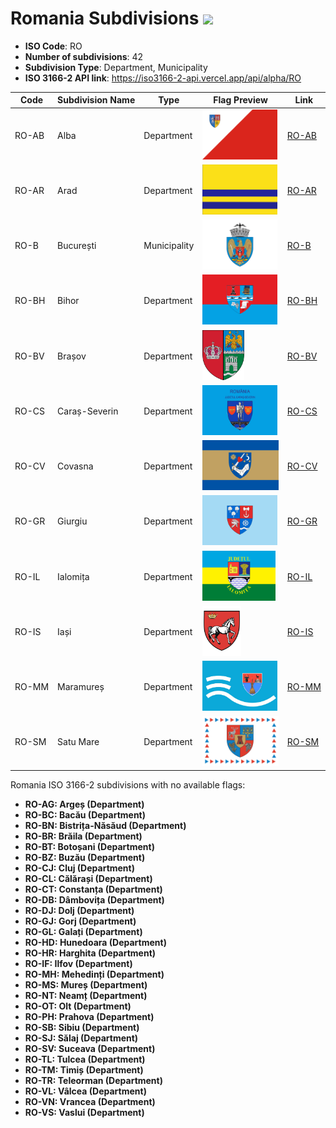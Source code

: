 # Romania Subdivisions ![](https://flagcdn.com/h40/ro.png)

- **ISO Code**: RO
- **Number of subdivisions**: 42
- **Subdivision Type**: Department, Municipality
- **ISO 3166-2 API link**: https://iso3166-2-api.vercel.app/api/alpha/RO

| Code  | Subdivision Name         | Type | Flag Preview | Link |
|-------|--------------------------|--------------| -------------- |----------|
| RO-AB | Alba | Department | <img src='https://raw.githubusercontent.com/amckenna41/iso3166-flag-icons/main/iso3166-2-icons/RO/RO-AB.svg' height='80'> | [RO-AB](https://github.com/amckenna41/iso3166-flag-icons/blob/main/iso3166-2-icons/RO/RO-AB.svg) |
| RO-AR | Arad | Department | <img src='https://raw.githubusercontent.com/amckenna41/iso3166-flag-icons/main/iso3166-2-icons/RO/RO-AR.svg' height='80'> | [RO-AR](https://github.com/amckenna41/iso3166-flag-icons/blob/main/iso3166-2-icons/RO/RO-AR.svg) |
| RO-B | București | Municipality | <img src='https://raw.githubusercontent.com/amckenna41/iso3166-flag-icons/main/iso3166-2-icons/RO/RO-B.svg' height='80'> | [RO-B](https://github.com/amckenna41/iso3166-flag-icons/blob/main/iso3166-2-icons/RO/RO-B.svg) |
| RO-BH | Bihor | Department | <img src='https://raw.githubusercontent.com/amckenna41/iso3166-flag-icons/main/iso3166-2-icons/RO/RO-BH.png' height='80'> | [RO-BH](https://github.com/amckenna41/iso3166-flag-icons/blob/main/iso3166-2-icons/RO/RO-BH.png) |
| RO-BV | Brașov | Department | <img src='https://raw.githubusercontent.com/amckenna41/iso3166-flag-icons/main/iso3166-2-icons/RO/RO-BV.png' height='80'> | [RO-BV](https://github.com/amckenna41/iso3166-flag-icons/blob/main/iso3166-2-icons/RO/RO-BV.svg) |
| RO-CS | Caraș-Severin | Department | <img src='https://raw.githubusercontent.com/amckenna41/iso3166-flag-icons/main/iso3166-2-icons/RO/RO-CS.png' height='80'> | [RO-CS](https://github.com/amckenna41/iso3166-flag-icons/blob/main/iso3166-2-icons/RO/RO-CS.png) |
| RO-CV | Covasna | Department | <img src='https://raw.githubusercontent.com/amckenna41/iso3166-flag-icons/main/iso3166-2-icons/RO/RO-CV.svg' height='80'> | [RO-CV](https://github.com/amckenna41/iso3166-flag-icons/blob/main/iso3166-2-icons/RO/RO-CV.svg) |
| RO-GR | Giurgiu | Department | <img src='https://raw.githubusercontent.com/amckenna41/iso3166-flag-icons/main/iso3166-2-icons/RO/RO-GR.svg' height='80'> | [RO-GR](https://github.com/amckenna41/iso3166-flag-icons/blob/main/iso3166-2-icons/RO/RO-GR.svg) |
| RO-IL | Ialomița | Department | <img src='https://raw.githubusercontent.com/amckenna41/iso3166-flag-icons/main/iso3166-2-icons/RO/RO-IL.svg' height='80'> | [RO-IL](https://github.com/amckenna41/iso3166-flag-icons/blob/main/iso3166-2-icons/RO/RO-IL.svg) |
| RO-IS | Iași | Department | <img src='https://raw.githubusercontent.com/amckenna41/iso3166-flag-icons/main/iso3166-2-icons/RO/RO-IS.svg' height='80'> | [RO-IS](https://github.com/amckenna41/iso3166-flag-icons/blob/main/iso3166-2-icons/RO/RO-IS.png) |
| RO-MM | Maramureș | Department | <img src='https://raw.githubusercontent.com/amckenna41/iso3166-flag-icons/main/iso3166-2-icons/RO/RO-MM.jpg' height='80'> | [RO-MM](https://github.com/amckenna41/iso3166-flag-icons/blob/main/iso3166-2-icons/RO/RO-MM.jpg) |
| RO-SM | Satu Mare | Department | <img src='https://raw.githubusercontent.com/amckenna41/iso3166-flag-icons/main/iso3166-2-icons/RO/RO-SM.png' height='80'> | [RO-SM](https://github.com/amckenna41/iso3166-flag-icons/blob/main/iso3166-2-icons/RO/RO-SM.png) |

Romania ISO 3166-2 subdivisions with no available flags:

* **RO-AG: Argeș (Department)**
* **RO-BC: Bacău (Department)**
* **RO-BN: Bistrița-Năsăud (Department)**
* **RO-BR: Brăila (Department)**
* **RO-BT: Botoșani (Department)**
* **RO-BZ: Buzău (Department)**
* **RO-CJ: Cluj (Department)**
* **RO-CL: Călărași (Department)**
* **RO-CT: Constanța (Department)**
* **RO-DB: Dâmbovița (Department)**
* **RO-DJ: Dolj (Department)**
* **RO-GJ: Gorj (Department)**
* **RO-GL: Galați (Department)**
* **RO-HD: Hunedoara (Department)**
* **RO-HR: Harghita (Department)**
* **RO-IF: Ilfov (Department)**
* **RO-MH: Mehedinți (Department)**
* **RO-MS: Mureș (Department)**
* **RO-NT: Neamț (Department)**
* **RO-OT: Olt (Department)**
* **RO-PH: Prahova (Department)**
* **RO-SB: Sibiu (Department)**
* **RO-SJ: Sălaj (Department)**
* **RO-SV: Suceava (Department)**
* **RO-TL: Tulcea (Department)**
* **RO-TM: Timiș (Department)**
* **RO-TR: Teleorman (Department)**
* **RO-VL: Vâlcea (Department)**
* **RO-VN: Vrancea (Department)**
* **RO-VS: Vaslui (Department)**